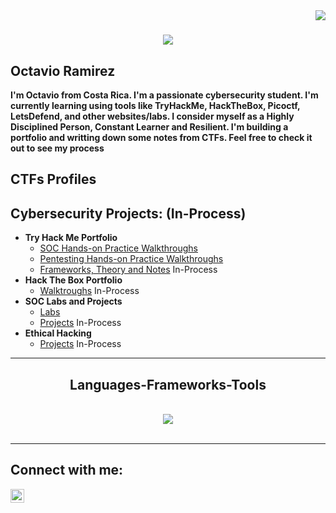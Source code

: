 <!--Not created by me, adjusted and edited by me-->
<img align="right" src="https://visitor-badge.laobi.icu/badge?page_id=kicknsnare.kicknsnare" />

<h1 align="center">
    <img src="https://readme-typing-svg.herokuapp.com/?font=Righteous&size=35&center=true&vCenter=true&width=500&height=70&duration=4000&lines=Hi+There!+👋;+I'm+Octavio+Ramirez;+Also+kicknsnare🐤;" />
</h1>

<h2>Octavio Ramirez</h2>
<b>I'm Octavio from Costa Rica. I'm a passionate cybersecurity student. I'm currently learning using tools like TryHackMe, HackTheBox, Picoctf, LetsDefend, and other websites/labs. I consider myself as a Highly Disciplined Person, Constant Learner and Resilient. I'm building a portfolio and writting down some notes from CTFs. Feel free to check it out to see my process</b>

<!--<div align="center">
    <!--![tryhackme stats](https://raw.githubusercontent.com/<kickNsnare>/<kickNsnare>/master/assets/thm_propic.png)  it didn't work-->
    
<h2>CTFs Profiles</h2>
</div>
<!-- TryHackMe-->
<div align="left">
    
    
</div>


<h2> Cybersecurity Projects: (In-Process)</h2>

- <b>Try Hack Me Portfolio</b>
  - [SOC Hands-on Practice Walkthroughs](https://github.com/kicknsnare/Gitbook)
  - [Pentesting Hands-on Practice Walkthroughs](https://github.com/kicknsnare/Pentesting-Portfolio-GitBook)
  - [Frameworks, Theory and Notes](<!--URL-->) In-Process
- <b>Hack The Box Portfolio</b>
  - [Walktroughs](<!--URL-->) In-Process
- <b>SOC Labs and Projects</b>
  - [Labs](https://github.com/kicknsnare/SOC-LABS-Gitbook)
  - [Projects](<!--URL-->) In-Process
- <b>Ethical Hacking</b>
  - [Projects](<!--URL-->) In-Process



 <hr/>
 
<h2 align="center"> Languages-Frameworks-Tools </h2>
<br/>
<div align="center">
    <img src="https://skillicons.dev/icons?i=python,bash,linux,mysql,powershell,vim,atom,tensorflow" />
    
</div>

<br/>
<hr/>



<h2> Connect with me:</h2>

[<img align="left" alt="JoshMadakor | LinkedIn" width="22px" src="https://cdn.jsdelivr.net/npm/simple-icons@v3/icons/linkedin.svg" />][linkedin]

[linkedin]: https://www.linkedin.com/in/octavio-ramirez-ureña-6a5276292/
